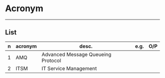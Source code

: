 # Acronym

---

## List
|n|acronym|desc.|e.g.|O/P|
|-|-------|-----|----|---|
|1|AMQ|Advanced Message Queueing Protocol|
|2|ITSM|IT Service Management|
